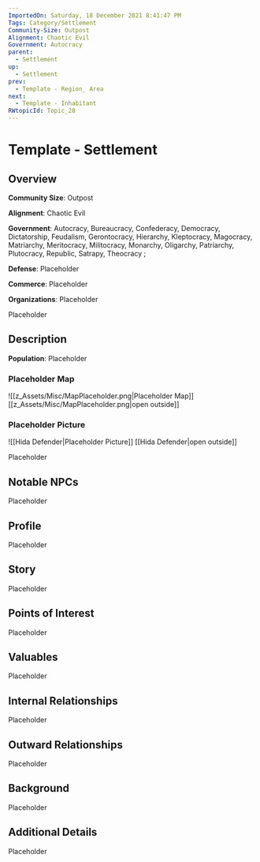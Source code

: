 ```yaml
---
ImportedOn: Saturday, 18 December 2021 8:41:47 PM
Tags: Category/Settlement
Community-Size: Outpost
Alignment: Chaotic Evil
Government: Autocracy
parent:
  - Settlement
up:
  - Settlement
prev:
  - Template - Region_ Area
next:
  - Template - Inhabitant
RWtopicId: Topic_28
---
```

# Template - Settlement
## Overview
**Community Size**: Outpost

**Alignment**: Chaotic Evil

**Government**: Autocracy, Bureaucracy, Confederacy, Democracy, Dictatorship, Feudalism, Gerontocracy, Hierarchy, Kleptocracy, Magocracy, Matriarchy, Meritocracy, Militocracy, Monarchy, Oligarchy, Patriarchy, Plutocracy, Republic, Satrapy, Theocracy ;

**Defense**: Placeholder

**Commerce**: Placeholder

**Organizations**: Placeholder

Placeholder

## Description
**Population**: Placeholder

### Placeholder Map
![[z_Assets/Misc/MapPlaceholder.png|Placeholder Map]]
[[z_Assets/Misc/MapPlaceholder.png|open outside]]

### Placeholder Picture
![[Hida Defender|Placeholder Picture]]
[[Hida Defender|open outside]]

Placeholder

## Notable NPCs
Placeholder

## Profile
Placeholder

## Story
Placeholder

## Points of Interest
Placeholder

## Valuables
Placeholder

## Internal Relationships
Placeholder

## Outward Relationships
Placeholder

## Background
Placeholder

## Additional Details
Placeholder

